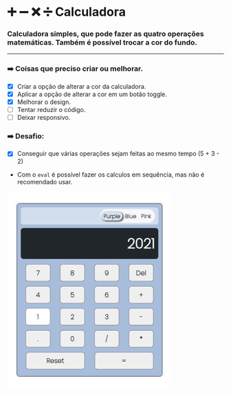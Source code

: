 # :heavy_plus_sign: :heavy_minus_sign: :x: :heavy_division_sign: Calculadora

### Calculadora simples, que pode fazer as quatro operações matemáticas. Também é possível trocar a cor do fundo.

---
### ➡️ Coisas que preciso criar ou melhorar.

- [X] Criar a opção de alterar a cor da calculadora.
- [X] Aplicar a opção de alterar a cor em um botão toggle.
- [X] Melhorar o design.
- [ ] Tentar reduzir o código.
- [ ] Deixar responsivo.

### ➡️ Desafio: 

- [X] Conseguir que várias operações sejam feitas ao mesmo tempo (5 + 3 - 2)
- Com o `eval` é possível fazer os calculos em sequência, mas não é recomendado usar.


![imagem](src/purple.jpg?raw=true "Title")


